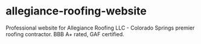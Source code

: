 # allegiance-roofing-website
Professional website for Allegiance Roofing LLC - Colorado Springs premier roofing contractor. BBB A+ rated, GAF certified.
